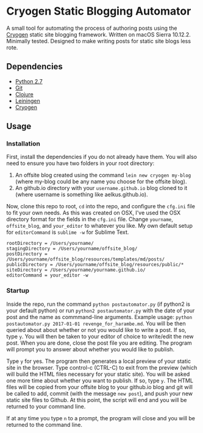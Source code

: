 # Cryogen Static Blogging Automator 

A small tool for automating the process of authoring posts using the [Cryogen](http://cryogenweb.org) static site blogging framework. Written on macOS Sierra 10.12.2. Minimally tested. Designed to make writing posts for static site blogs less rote. 

## Dependencies 

* [Python 2.7](https://docs.python.org/2/)
* [Git](https://git-scm.com)
* [Clojure](https://clojure.org)
* [Leiningen](http://leiningen.org)
* [Cryogen](http://cryogenweb.org)

## Usage 

### Installation 

First, install the dependencies if you do not already have them. You will also need to ensure you have two folders in your root directory: 

1. An offsite blog created using the command `lein new cryogen my-blog` (where my-blog could be any name you choose for the offsite blog). 
2. An github.io directory with your `username.github.io` blog cloned to it (where username is something like aelkus.github.io). 

Now, clone this repo to root, `cd` into the repo, and configure the `cfg.ini` file to fit your own needs. As this was created on OSX, I've used the OSX directory format for the fields in the `cfg.ini` file. Change `yourname`, `offsite_blog`, and `your_editor` to whatever you like. My own default setup for `editorCommand` is `sublime -w` for Sublime Text. 

```
rootDirectory = /Users/yourname/
stagingDirectory = /Users/yourname/offsite_blog/
postDirectory = /Users/yourname/offsite_blog/resources/templates/md/posts/
publicDirectory = /Users/yourname/offsite_blog/resources/public/*
siteDirectory = /Users/yourname/yourname.github.io/
editorCommand = your_editor -w 
```
### Startup 

Inside the repo, run the command `python postautomator.py` (if python2 is your default python) or run `python2 postautomator.py` with the date of your post and the name as commmand-line arguments. Example usage: `python postautomator.py 2017-01-01 revenge_for_harambe.md`. You will be then queried about about whether or not you would like to write a post. If so, type `y`. You will then be taken to your editor of choice to write/edit the new post. When you are done, close the post file you are editing. The program will prompt you to answer about whether you would like to publish. 

Type `y` for yes. The program then generates a local preview of your static site in the browser. Type control-c (CTRL-C) to exit from the preview (which will build the HTML files necessary for your static site). You will be asked one more time about whether you want to publish. If so, type `y`. The HTML files will be copied from your offsite blog to your github.io blog and git will be called to add, commit (with the message `new post`), and push your new static site files to Github. At this point, the script will end and you will be returned to your command line. 

If at any time you type `n` to a prompt, the program will close and you will be returned to the command line. 
